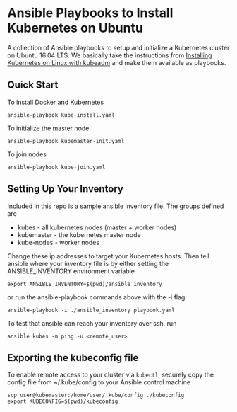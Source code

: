 # Ansible Playbooks to Install Kubernetes on Ubuntu

A collection of Ansible playbooks to setup and initialize a Kubernetes cluster on Ubuntu 16.04 LTS. We basically take the instructions from [Installing Kubernetes on Linux with kubeadm](https://kubernetes.io/docs/getting-started-guides/kubeadm/) and make them available as playbooks.

## Quick Start

To install Docker and Kubernetes

```
ansible-playbook kube-install.yaml
```

To initialize the master node

```
ansible-playbook kubemaster-init.yaml
```

To join nodes

```
ansible-playbook kube-join.yaml
```

## Setting Up Your Inventory

Included in this repo is a sample ansible inventory file. The groups defined are

* kubes - all kubernetes nodes (master + worker nodes)
* kubemaster - the kubernetes master node
* kube-nodes - worker nodes

Change these ip addresses to target your Kubernetes hosts. Then tell ansible where your inventory file is by either setting the ANSIBLE_INVENTORY environment variable

```
export ANSIBLE_INVENTORY=$(pwd)/ansible_inventory
```

or run the ansible-playbook commands above with the -i flag:

```
ansible-playbook -i ./ansible_inventory playbook.yaml
```

To test that ansible can reach your inventory over ssh, run

```
ansible kubes -m ping -u <remote_user>
```

## Exporting the kubeconfig file

To enable remote access to your cluster via ```kubectl```, securely copy the config file from ~/.kube/config to your Ansible control machine

```
scp user@kubemaster:/home/user/.kube/config ./kubeconfig
export KUBECONFIG=$(pwd)/kubeconfig
```
